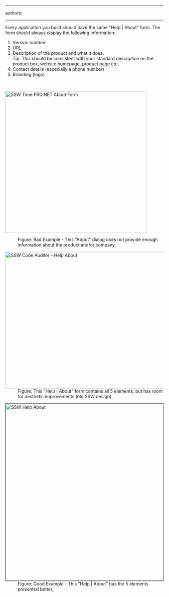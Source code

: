 

---
authors:

---




<span class='intro'> <div>Every application you build should have the same &quot;Help | About&quot; form. The form should always display the following information&#58;</div>
<ol><li>Version number</li>
<li>URL</li>
<li>Description of the product and what it does.<br>Tip&#58; This should be consistent with your standard description on the product box, website homepage, product page etc. </li>
<li>Contact details (especially a phone number)</li>
<li>Branding (logo)</li></ol> </span>

​<dl class="badImage"><dt><img src="http&#58;//www.ssw.com.au/ssw/Standards/Rules/Images/BadHelpAboutForm.jpg" alt="SSW Time PRO.NET About Form" style="width&#58;450px;" /></dt>
<dd>Figure&#58; Bad Example - This &quot;About&quot; dialog does not provide enough information about the product and/or company</dd></dl>
<dl class="image"><dt><img width="660" height="435" src="http&#58;//www.ssw.com.au/ssw/Standards/Rules/Images/SSWHelpAbout.gif" alt="SSW Code Auditor - Help About" /></dt>
<dd>Figure&#58; This &quot;Help | About&quot; form contains all 5 elements, but has room for aesthetic improvements (old SSW design)</dd></dl>
<dl class="goodImage"><dt><img border="1" width="660" height="564" src="http&#58;//www.ssw.com.au/ssw/Standards/Rules/Images/Rego9.png" alt="SSW Help About" /></dt>
<dd>Figure&#58; Good Example - This &quot;Help | About&quot; has the 5 elements presented better,</dd></dl>


